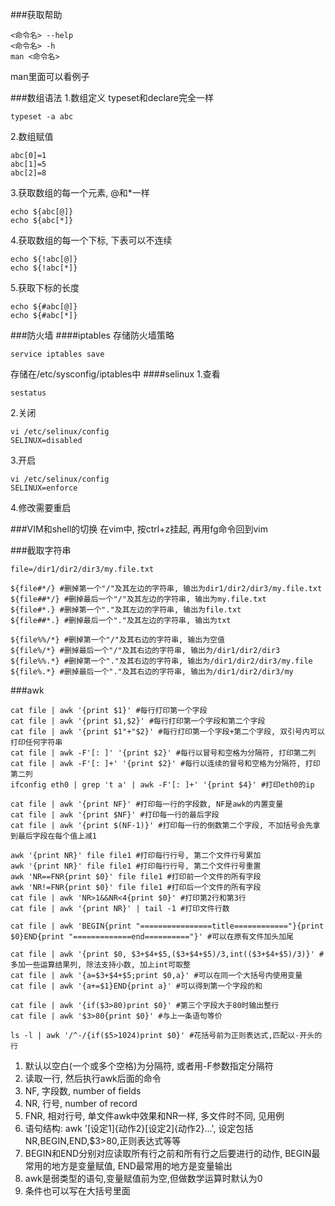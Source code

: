 ###获取帮助
```shell
<命令名> --help
<命令名> -h
man <命令名>
```
man里面可以看例子

###数组语法
1.数组定义
typeset和declare完全一样
```shell
typeset -a abc
```
2.数组赋值
```shell
abc[0]=1
abc[1]=5
abc[2]=8
```
3.获取数组的每一个元素, @和*一样
```shell
echo ${abc[@]}
echo ${abc[*]}
```
4.获取数组的每一个下标, 下表可以不连续
```shell
echo ${!abc[@]}
echo ${!abc[*]}
```
5.获取下标的长度
```shell
echo ${#abc[@]}
echo ${#abc[*]}
```

###防火墙
####iptables
存储防火墙策略
```shell
service iptables save
```
存储在/etc/sysconfig/iptables中
####selinux
1.查看
```shell
sestatus
```
2.关闭
```shell
vi /etc/selinux/config
SELINUX=disabled
```
3.开启
```shell
vi /etc/selinux/config
SELINUX=enforce
```
4.修改需要重启


###VIM和shell的切换
在vim中, 按ctrl+z挂起, 再用fg命令回到vim

###截取字符串
```shell
file=/dir1/dir2/dir3/my.file.txt

${file#*/} #删掉第一个"/"及其左边的字符串, 输出为dir1/dir2/dir3/my.file.txt
${file##*/} #删掉最后一个"/"及其左边的字符串, 输出为my.file.txt
${file#*.} #删掉第一个"."及其左边的字符串, 输出为file.txt
${file##*.} #删掉最后一个"."及其左边的字符串, 输出为txt

${file%%/*} #删掉第一个"/"及其右边的字符串, 输出为空值
${file%/*} #删掉最后一个"/"及其右边的字符串, 输出为/dir1/dir2/dir3
${file%%.*} #删掉第一个"."及其右边的字符串, 输出为/dir1/dir2/dir3/my.file
${file%.*} #删掉最后一个"."及其右边的字符串, 输出为/dir1/dir2/dir3/my
```


###awk
```shell
cat file | awk '{print $1}' #每行打印第一个字段
cat file | awk '{print $1,$2}' #每行打印第一个字段和第二个字段
cat file | awk '{print $1"+"$2}' #每行打印第一个字段+第二个字段, 双引号内可以打印任何字符串
cat file | awk -F'[: ]' '{print $2}' #每行以冒号和空格为分隔符, 打印第二列
cat file | awk -F'[: ]+' '{print $2}' #每行以连续的冒号和空格为分隔符, 打印第二列
ifconfig eth0 | grep 't a' | awk -F'[: ]+' '{print $4}' #打印eth0的ip

cat file | awk '{print NF}' #打印每一行的字段数, NF是awk的内置变量
cat file | awk '{print $NF}' #打印每一行的最后字段
cat file | awk '{print $(NF-1)}' #打印每一行的倒数第二个字段, 不加括号会先拿到最后字段在每个值上减1

awk '{print NR}' file file1 #打印每行行号, 第二个文件行号累加
awk '{print NR}' file file1 #打印每行行号, 第二个文件行号重置
awk 'NR==FNR{print $0}' file file1 #打印前一个文件的所有字段
awk 'NR!=FNR{print $0}' file file1 #打印后一个文件的所有字段
cat file | awk 'NR>1&&NR<4{print $0}' #打印第2行和第3行
cat file | awk '{print NR}' | tail -1 #打印文件行数
 
cat file | awk 'BEGIN{print "================title============"}{print $0}END{print "=============end=========="}' #可以在原有文件加头加尾

cat file | awk '{print $0, $3+$4+$5,($3+$4+$5)/3,int(($3+$4+$5)/3)}' #多加一些运算结果列, 除法支持小数, 加上int可取整
cat file | awk '{a=$3+$4+$5;print $0,a}' #可以在同一个大括号内使用变量
cat file | awk '{a+=$1}END{print a}' #可以得到第一个字段的和

cat file | awk '{if($3>80)print $0}' #第三个字段大于80时输出整行
cat file | awk '$3>80{print $0}' #与上一条语句等价

ls -l | awk '/^-/{if($5>1024)print $0}' #花括号前为正则表达式,匹配以-开头的行
```

1. 默认以空白(一个或多个空格)为分隔符, 或者用-F参数指定分隔符
2. 读取一行, 然后执行awk后面的命令
3. NF, 字段数, number of fields
4. NR, 行号, number of record
5. FNR, 相对行号, 单文件awk中效果和NR一样, 多文件时不同, 见用例
6. 语句结构: awk '[设定1]{动作2}[设定2]{动作2}...', 设定包括NR,BEGIN,END,$3>80,正则表达式等等
7. BEGIN和END分别对应读取所有行之前和所有行之后要进行的动作, BEGIN最常用的地方是变量赋值, END最常用的地方是变量输出
8. awk是弱类型的语句,变量赋值前为空,但做数学运算时默认为0
9. 条件也可以写在大括号里面

